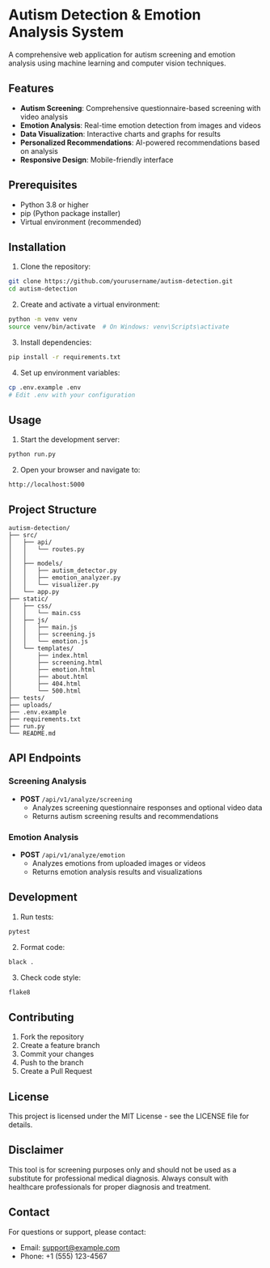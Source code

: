 # Autism Detection & Emotion Analysis System

A comprehensive web application for autism screening and emotion analysis using machine learning and computer vision techniques.

## Features

- **Autism Screening**: Comprehensive questionnaire-based screening with video analysis
- **Emotion Analysis**: Real-time emotion detection from images and videos
- **Data Visualization**: Interactive charts and graphs for results
- **Personalized Recommendations**: AI-powered recommendations based on analysis
- **Responsive Design**: Mobile-friendly interface

## Prerequisites

- Python 3.8 or higher
- pip (Python package installer)
- Virtual environment (recommended)

## Installation

1. Clone the repository:
```bash
git clone https://github.com/yourusername/autism-detection.git
cd autism-detection
```

2. Create and activate a virtual environment:
```bash
python -m venv venv
source venv/bin/activate  # On Windows: venv\Scripts\activate
```

3. Install dependencies:
```bash
pip install -r requirements.txt
```

4. Set up environment variables:
```bash
cp .env.example .env
# Edit .env with your configuration
```

## Usage

1. Start the development server:
```bash
python run.py
```

2. Open your browser and navigate to:
```
http://localhost:5000
```

## Project Structure

```
autism-detection/
├── src/
│   ├── api/
│   │   └── routes.py
│   │   
│   ├── models/
│   │   ├── autism_detector.py
│   │   ├── emotion_analyzer.py
│   │   └── visualizer.py
│   └── app.py
├── static/
│   ├── css/
│   │   └── main.css
│   ├── js/
│   │   ├── main.js
│   │   ├── screening.js
│   │   └── emotion.js
│   └── templates/
│       ├── index.html
│       ├── screening.html
│       ├── emotion.html
│       ├── about.html
│       ├── 404.html
│       └── 500.html
├── tests/
├── uploads/
├── .env.example
├── requirements.txt
├── run.py
└── README.md
```

## API Endpoints

### Screening Analysis
- **POST** `/api/v1/analyze/screening`
  - Analyzes screening questionnaire responses and optional video data
  - Returns autism screening results and recommendations

### Emotion Analysis
- **POST** `/api/v1/analyze/emotion`
  - Analyzes emotions from uploaded images or videos
  - Returns emotion analysis results and visualizations

## Development

1. Run tests:
```bash
pytest
```

2. Format code:
```bash
black .
```

3. Check code style:
```bash
flake8
```

## Contributing

1. Fork the repository
2. Create a feature branch
3. Commit your changes
4. Push to the branch
5. Create a Pull Request

## License

This project is licensed under the MIT License - see the LICENSE file for details.

## Disclaimer

This tool is for screening purposes only and should not be used as a substitute for professional medical diagnosis. Always consult with healthcare professionals for proper diagnosis and treatment.

## Contact

For questions or support, please contact:
- Email: support@example.com
- Phone: +1 (555) 123-4567 